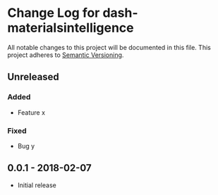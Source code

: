 # Change Log for dash-materialsintelligence
All notable changes to this project will be documented in this file.
This project adheres to [Semantic Versioning](http://semver.org/).

## Unreleased

### Added
- Feature x

### Fixed
- Bug y

## 0.0.1 - 2018-02-07
- Initial release

[Unreleased]: https://github.com/vtshitoyan/dash-materialsintelligence/v0.0.1...HEAD

